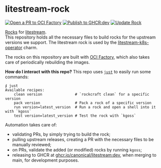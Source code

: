 # litestream-rock

[![Open a PR to OCI Factory](https://github.com/canonical/litestream-rock/actions/workflows/rock-release-oci-factory.yaml/badge.svg)](https://github.com/canonical/litestream-rock/actions/workflows/rock-release-oci-factory.yaml)
[![Publish to GHCR:dev](https://github.com/canonical/litestream-rock/actions/workflows/rock-release-dev.yaml/badge.svg)](https://github.com/canonical/litestream-rock/actions/workflows/rock-release-dev.yaml)
[![Update Rock](https://github.com/canonical/litestream-rock/actions/workflows/rock-update.yaml/badge.svg)](https://github.com/canonical/litestream-rock/actions/workflows/rock-update.yaml)

[Rocks](https://canonical-rockcraft.readthedocs-hosted.com/en/latest/) for [litestream](https://github.com/benbjohnson/litestream).  
This repository holds all the necessary files to build rocks for the upstream versions we support. The litestream rock is used by the [litestream-k8s-operator](https://github.com/canonical/litestream-k8s-operator) charm.

The rocks on this repository are built with [OCI Factory](https://github.com/canonical/oci-factory/), which also takes care of periodically rebuilding the images.

**How do I interact with this repo?** This repo uses [`just`](https://github.com/casey/just) to easily run some commands:
```
∮ just
Available recipes:
    clean version               # `rockcraft clean` for a specific version
    pack version                # Pack a rock of a specific version
    run version=latest_version  # Run a rock and open a shell into it with `kgoss`
    test version=latest_version # Test the rock with `kgoss`
```

Automation takes care of:
* validating PRs, by simply trying to build the rock;
* pulling upstream releases, creating a PR with the necessary files to be manually reviewed;
* on PRs, validate the added (or modified) rocks by running `kgoss`;
* releasing to GHCR at [ghcr.io/canonical/litestream:dev](https://ghcr.io/canonical/litestream:dev), when merging to main, for development purposes.

